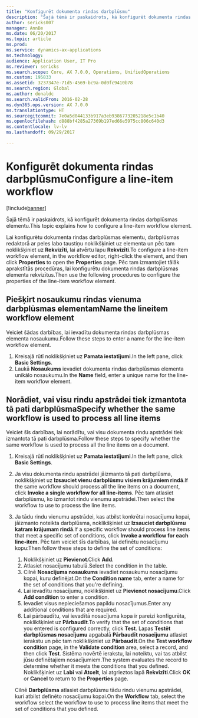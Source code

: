 ```yaml
---
title: "Konfigurēt dokumenta rindas darbplūsmu"
description: "Šajā tēmā ir paskaidrots, kā konfigurēt dokumenta rindas darbplūsmas elementu."
author: sericks007
manager: AnnBe
ms.date: 06/20/2017
ms.topic: article
ms.prod: 
ms.service: dynamics-ax-applications
ms.technology: 
audience: Application User, IT Pro
ms.reviewer: sericks
ms.search.scope: Core, AX 7.0.0, Operations, UnifiedOperations
ms.custom: 195833
ms.assetid: 3237347e-71d5-4569-bc9a-0d0fc9410b78
ms.search.region: Global
ms.author: donaldc
ms.search.validFrom: 2016-02-28
ms.dyn365.ops.version: AX 7.0.0
ms.translationtype: HT
ms.sourcegitcommit: 7e0a5d044133b917a3eb9386773205218e5c1b40
ms.openlocfilehash: d888bf4285a27369b197ed66e5975cc806c640d3
ms.contentlocale: lv-lv
ms.lasthandoff: 09/29/2017

---
```


# <a name="configure-a-line-item-workflow"></a><span data-ttu-id="795e0-103">Konfigurēt dokumenta rindas darbplūsmu</span><span class="sxs-lookup"><span data-stu-id="795e0-103">Configure a line-item workflow</span></span>

[!include[banner](../includes/banner.md)]


<span data-ttu-id="795e0-104">Šajā tēmā ir paskaidrots, kā konfigurēt dokumenta rindas darbplūsmas elementu.</span><span class="sxs-lookup"><span data-stu-id="795e0-104">This topic explains how to configure a line-item workflow element.</span></span>

<span data-ttu-id="795e0-105">Lai konfigurētu dokumenta rindas darbplūsmas elementu, darbplūsmas redaktorā ar peles labo taustiņu noklikšķiniet uz elementa un pēc tam noklikšķiniet uz **Rekvizīti**, lai atvērtu lapu **Rekvizīti**.</span><span class="sxs-lookup"><span data-stu-id="795e0-105">To configure a line-item workflow element, in the workflow editor, right-click the element, and then click **Properties** to open the **Properties** page.</span></span> <span data-ttu-id="795e0-106">Pēc tam izmantojiet tālāk aprakstītās procedūras, lai konfigurētu dokumenta rindas darbplūsmas elementa rekvizītus.</span><span class="sxs-lookup"><span data-stu-id="795e0-106">Then use the following procedures to configure the properties of the line-item workflow element.</span></span>

## <a name="name-the-lineitem-workflow-element"></a><span data-ttu-id="795e0-107">Piešķirt nosaukumu rindas vienuma darbplūsmas elementam</span><span class="sxs-lookup"><span data-stu-id="795e0-107">Name the lineitem workflow element</span></span>
<span data-ttu-id="795e0-108">Veiciet šādas darbības, lai ievadītu dokumenta rindas darbplūsmas elementa nosaukumu.</span><span class="sxs-lookup"><span data-stu-id="795e0-108">Follow these steps to enter a name for the line-item workflow element.</span></span>

1.  <span data-ttu-id="795e0-109">Kreisajā rūtī noklikšķiniet uz **Pamata iestatījumi**.</span><span class="sxs-lookup"><span data-stu-id="795e0-109">In the left pane, click **Basic Settings**.</span></span>
2.  <span data-ttu-id="795e0-110">Laukā **Nosaukums** ievadiet dokumenta rindas darbplūsmas elementa unikālo nosaukumu.</span><span class="sxs-lookup"><span data-stu-id="795e0-110">In the **Name** field, enter a unique name for the line-item workflow element.</span></span>

## <a name="specify-whether-the-same-workflow-is-used-to-process-all-line-items"></a><span data-ttu-id="795e0-111">Norādiet, vai visu rindu apstrādei tiek izmantota tā pati darbplūsma</span><span class="sxs-lookup"><span data-stu-id="795e0-111">Specify whether the same workflow is used to process all line items</span></span>
<span data-ttu-id="795e0-112">Veiciet šīs darbības, lai norādītu, vai visu dokumenta rindu apstrādei tiek izmantota tā pati darbplūsma.</span><span class="sxs-lookup"><span data-stu-id="795e0-112">Follow these steps to specify whether the same workflow is used to process all the line items on a document.</span></span>

1.  <span data-ttu-id="795e0-113">Kreisajā rūtī noklikšķiniet uz **Pamata iestatījumi**.</span><span class="sxs-lookup"><span data-stu-id="795e0-113">In the left pane, click **Basic Settings**.</span></span>
2.  <span data-ttu-id="795e0-114">Ja visu dokumenta rindu apstrādei jāizmanto tā pati darbplūsma, noklikšķiniet uz **Izsauciet vienu darbplūsmu visiem krājumiem rindā**.</span><span class="sxs-lookup"><span data-stu-id="795e0-114">If the same workflow should process all the line items on a document, click **Invoke a single workflow for all line-items**.</span></span> <span data-ttu-id="795e0-115">Pēc tam atlasiet darbplūsmu, ko izmantot rindu vienumu apstrādei.</span><span class="sxs-lookup"><span data-stu-id="795e0-115">Then select the workflow to use to process the line items.</span></span>
3.  <span data-ttu-id="795e0-116">Ja tādu rindu vienumu apstrādei, kas atbilst konkrētai nosacījumu kopai, jāizmanto noteikta darbplūsma, noklikšķiniet uz **Izsauciet darbplūsmu katram krājumam rindā**.</span><span class="sxs-lookup"><span data-stu-id="795e0-116">If a specific workflow should process line items that meet a specific set of conditions, click **Invoke a workflow for each line-item**.</span></span> <span data-ttu-id="795e0-117">Pēc tam veiciet šīs darbības, lai definētu nosacījumu kopu:</span><span class="sxs-lookup"><span data-stu-id="795e0-117">Then follow these steps to define the set of conditions:</span></span>
    1.  <span data-ttu-id="795e0-118">Noklikšķiniet uz **Pievienot**.</span><span class="sxs-lookup"><span data-stu-id="795e0-118">Click **Add**.</span></span>
    2.  <span data-ttu-id="795e0-119">Atlasiet nosacījumu tabulā.</span><span class="sxs-lookup"><span data-stu-id="795e0-119">Select the condition in the table.</span></span>
    3.  <span data-ttu-id="795e0-120">Cilnē **Nosacījuma nosaukums** ievadiet nosaukumu nosacījumu kopai, kuru definējat.</span><span class="sxs-lookup"><span data-stu-id="795e0-120">On the **Condition name** tab, enter a name for the set of conditions that you're defining.</span></span>
    4.  <span data-ttu-id="795e0-121">Lai ievadītu nosacījumu, noklikšķiniet uz **Pievienot nosacījumu**.</span><span class="sxs-lookup"><span data-stu-id="795e0-121">Click **Add condition** to enter a condition.</span></span>
    5.  <span data-ttu-id="795e0-122">Ievadiet visus nepieciešamos papildu nosacījumus.</span><span class="sxs-lookup"><span data-stu-id="795e0-122">Enter any additional conditions that are required.</span></span>
    6.  <span data-ttu-id="795e0-123">Lai pārbaudītu, vai ievadītā nosacījuma kopa ir pareizi konfigurēta, noklikšķiniet uz **Pārbaudīt**.</span><span class="sxs-lookup"><span data-stu-id="795e0-123">To verify that the set of conditions that you entered is configured correctly, click **Test**.</span></span> <span data-ttu-id="795e0-124">Lapas **Testēt darbplūsmas nosacījumu** apgabalā **Pārbaudīt nosacījumu** atlasiet ierakstu un pēc tam noklikšķiniet uz **Pārbaudīt**.</span><span class="sxs-lookup"><span data-stu-id="795e0-124">On the **Test workflow condition** page, in the **Validate condition** area, select a record, and then click **Test**.</span></span> <span data-ttu-id="795e0-125">Sistēma novērtē ierakstu, lai noteiktu, vai tas atbilst jūsu definētajiem nosacījumiem.</span><span class="sxs-lookup"><span data-stu-id="795e0-125">The system evaluates the record to determine whether it meets the conditions that you defined.</span></span> <span data-ttu-id="795e0-126">Noklikšķiniet uz **Labi** vai **Atcelt**, lai atgrieztos lapā **Rekvizīti**.</span><span class="sxs-lookup"><span data-stu-id="795e0-126">Click **OK** or **Cancel** to return to the **Properties** page.</span></span>

    <span data-ttu-id="795e0-127">Cilnē **Darbplūsma** atlasiet darbplūsmu tādu rindu vienumu apstrādei, kuri atbilst definēto nosacījumu kopai.</span><span class="sxs-lookup"><span data-stu-id="795e0-127">On the **Workflow** tab, select the workflow select the workflow to use to process line items that meet the set of conditions that you defined.</span></span>





